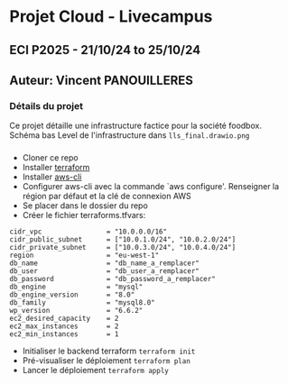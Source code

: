 # Projet Cloud - Livecampus

## ECI P2025 - 21/10/24 to 25/10/24
## Auteur: Vincent PANOUILLERES

### Détails du projet

Ce projet détaille une infrastructure factice pour la société foodbox. 
Schéma bas Level de l'infrastructure dans `lls_final.drawio.png`

### 

- Cloner ce repo
- Installer [terraform](https://developer.hashicorp.com/terraform/tutorials/aws-get-started/install-cli)
- Installer [aws-cli](https://docs.aws.amazon.com/cli/latest/userguide/getting-started-install.html)
- Configurer aws-cli avec la commande `aws configure'. Renseigner la région par défaut et la clé de connexion AWS
- Se placer dans le dossier du repo
- Créer le fichier terraforms.tfvars:

```
cidr_vpc                = "10.0.0.0/16"
cidr_public_subnet      = ["10.0.1.0/24", "10.0.2.0/24"]
cidr_private_subnet     = ["10.0.3.0/24", "10.0.4.0/24"]
region                  = "eu-west-1"
db_name                 = "db_name_a_remplacer"
db_user                 = "db_user_a_remplacer"
db_password             = "db_password_a_remplacer"
db_engine               = "mysql"
db_engine_version       = "8.0"
db_family               = "mysql8.0"    
wp_version              = "6.6.2"
ec2_desired_capacity    = 2
ec2_max_instances       = 2
ec2_min_instances       = 1
```

- Initialiser le backend terraform  `terraform init`
- Pré-visualiser le déploiement     `terraform plan`
- Lancer le déploiement             `terraform apply`
